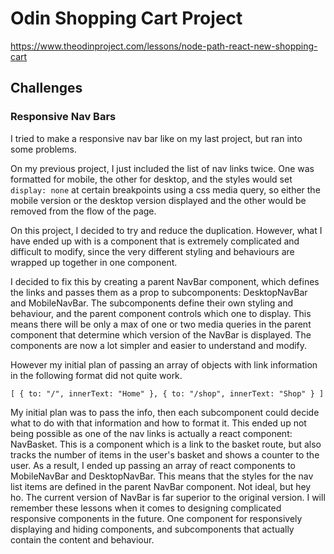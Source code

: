 # Odin Shopping Cart Project

https://www.theodinproject.com/lessons/node-path-react-new-shopping-cart

## Challenges

### Responsive Nav Bars

I tried to make a responsive nav bar like on my last project, but ran into some problems.

On my previous project, I just included the list of nav links twice. One was formatted for mobile, the other for desktop, and the styles would set `display: none` at certain
breakpoints using a css media query, so either the mobile version or the desktop version displayed and the other would be removed from the flow of the page.

On this project, I decided to try and reduce the duplication. However, what I have ended up with is a component that is extremely complicated and difficult to modify, since the
very different styling and behaviours are wrapped up together in one component.

I decided to fix this by creating a parent NavBar component, which defines the links and passes them as a prop to subcomponents: DesktopNavBar and MobileNavBar. The subcomponents define their own styling and behaviour, and the parent component controls which one to display. This means there will be only a max of one or two media queries in the parent component that determine which version of the NavBar is displayed. The components are now a lot simpler and easier to understand and modify.

However my initial plan of passing an array of objects with link information in the following format did not quite work.

`[ { to: "/", innerText: "Home" }, { to: "/shop", innerText: "Shop" } ]`

My initial plan was to pass the info, then each subcomponent could decide what to do with that information and how to format it. This ended up not being possible as one of the
nav links is actually a react component: NavBasket. This is a component which is a link to the basket route, but also tracks the number of items in the user's basket and shows
a counter to the user. As a result, I ended up passing an array of react components to MobileNavBar and DesktopNavBar. This means that the styles for the nav list items are
defined in the parent NavBar component. Not ideal, but hey ho. The current version of NavBar is far superior to the original version. I will remember these lessons when it comes
to designing complicated responsive components in the future. One component for responsively displaying and hiding components, and subcomponents that actually contain the content
and behaviour.

